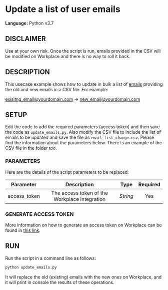 # Update a list of user emails
  
**Language:** Python v3.7

## DISCLAIMER
Use at your own risk. Once the script is run, emails provided in the CSV will be modified on Workplace and there is no way to roll it back.

## DESCRIPTION
This usecase example shows how to update in bulk a list of [emails](https://developers.facebook.com/docs/workplace/reference/graph-api/member) providing the old and new emails in a CSV file. For example:

exisitng_email@yourdomain.com -> new_email@yourdomain.com

## SETUP
Edit the code to add the required parameters (access token) and then save the code as `update_emails.py`. Also modify the CSV file to include the list of emails to be updated and save the file as `email_list_change.csv`.
Please find the information about the parameters below. There is an example of the CSV file in the folder too.

### PARAMETERS
Here are the details of the script parameters to be replaced:

   | Parameter         | Description                                                |  Type           |  Required    | 
   |:-----------------:|:----------------------------------------------------------:|:---------------:|:------------:|
   | access_token      |  The access token of the Workplace integration             | _String_ | Yes |

### GENERATE ACCESS TOKEN
More information on how to generate an access token on Workplace can be found in [this link](https://developers.facebook.com/docs/workplace/custom-integrations-new/).

## RUN
Run the script in a command line as follows:

```python
python update_emails.py
```

It will replace the old (existing) emails with the new ones on Workplace, and it will print in console the results of these operations.
